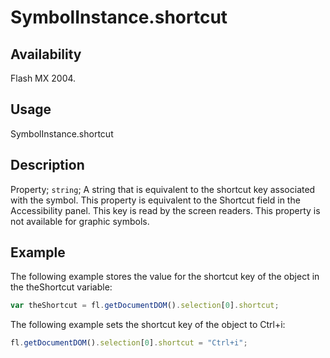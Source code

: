 # SymbolInstance.shortcut

## Availability

Flash MX 2004.

## Usage

SymbolInstance.shortcut

## Description

Property; `string`; A string that is equivalent to the shortcut key associated with the symbol. This property is equivalent to the Shortcut field in the Accessibility panel. This key is read by the screen readers.
This property is not available for graphic symbols.

## Example

The following example stores the value for the shortcut key of the object in the theShortcut variable:

```javascript
var theShortcut = fl.getDocumentDOM().selection[0].shortcut; 
```

The following example sets the shortcut key of the object to Ctrl+i:

```javascript
fl.getDocumentDOM().selection[0].shortcut = "Ctrl+i";
```
